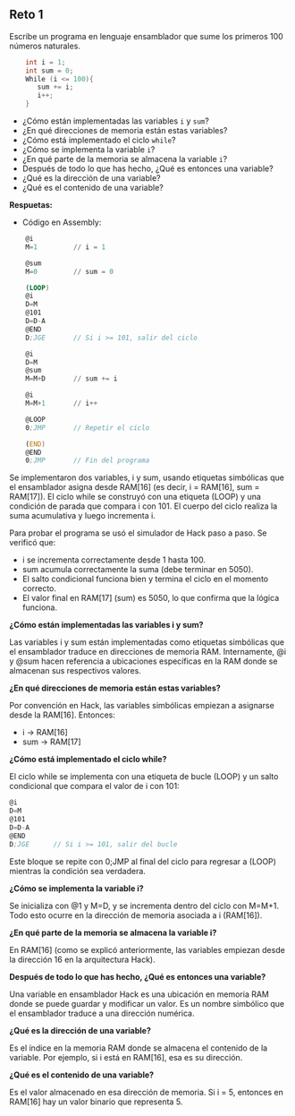 ## Reto 1

Escribe un programa en lenguaje ensamblador que sume los primeros 100 números naturales.
    
```cpp
    int i = 1;
    int sum = 0;
    While (i <= 100){
       sum += i;
       i++;
    }
```
    
- ¿Cómo están implementadas las variables `i` y `sum`?
- ¿En qué direcciones de memoria están estas variables?
- ¿Cómo está implementado el ciclo `while`?
- ¿Cómo se implementa la variable `i`?
- ¿En qué parte de la memoria se almacena la variable `i`?
- Después de todo lo que has hecho, ¿Qué es entonces una variable?
- ¿Qué es la dirección de una variable?
- ¿Qué es el contenido de una variable?

**Respuetas:**

- Código en Assembly:

```asm
    @i
    M=1         // i = 1

    @sum
    M=0         // sum = 0

    (LOOP)
    @i
    D=M
    @101
    D=D-A
    @END
    D;JGE       // Si i >= 101, salir del ciclo

    @i
    D=M
    @sum
    M=M+D       // sum += i

    @i
    M=M+1       // i++

    @LOOP
    0;JMP       // Repetir el ciclo

    (END)
    @END
    0;JMP       // Fin del programa
```

Se implementaron dos variables, i y sum, usando etiquetas simbólicas que el ensamblador asigna desde RAM[16] (es decir, i = RAM[16], sum = RAM[17]). El ciclo while se construyó con una etiqueta (LOOP) y una condición de parada que compara i con 101. El cuerpo del ciclo realiza la suma acumulativa y luego incrementa i.

Para probar el programa se usó el simulador de Hack paso a paso. Se verificó que:

+ i se incrementa correctamente desde 1 hasta 100.
+	sum acumula correctamente la suma (debe terminar en 5050).
+	El salto condicional funciona bien y termina el ciclo en el momento correcto.
+	El valor final en RAM[17] (sum) es 5050, lo que confirma que la lógica funciona.

**¿Cómo están implementadas las variables i y sum?**

Las variables i y sum están implementadas como etiquetas simbólicas que el ensamblador traduce en direcciones de memoria RAM. Internamente, @i y @sum hacen referencia a ubicaciones específicas en la RAM donde se almacenan sus respectivos valores.

**¿En qué direcciones de memoria están estas variables?**

Por convención en Hack, las variables simbólicas empiezan a asignarse desde la RAM[16].
Entonces:
*	i → RAM[16]
*	sum → RAM[17]

**¿Cómo está implementado el ciclo while?**

El ciclo while se implementa con una etiqueta de bucle (LOOP) y un salto condicional que compara el valor de i con 101:
    
```asm
@i
D=M
@101
D=D-A
@END
D;JGE      // Si i >= 101, salir del bucle
```

Este bloque se repite con 0;JMP al final del ciclo para regresar a (LOOP) mientras la condición sea verdadera.

**¿Cómo se implementa la variable i?**

Se inicializa con @1 y M=D, y se incrementa dentro del ciclo con M=M+1. Todo esto ocurre en la dirección de memoria asociada a i (RAM[16]).

**¿En qué parte de la memoria se almacena la variable i?**

En RAM[16] (como se explicó anteriormente, las variables empiezan desde la dirección 16 en la arquitectura Hack).

**Después de todo lo que has hecho, ¿Qué es entonces una variable?**

Una variable en ensamblador Hack es una ubicación en memoria RAM donde se puede guardar y modificar un valor. Es un nombre simbólico que el ensamblador traduce a una dirección numérica.

**¿Qué es la dirección de una variable?**

Es el índice en la memoria RAM donde se almacena el contenido de la variable. Por ejemplo, si i está en RAM[16], esa es su dirección.

**¿Qué es el contenido de una variable?**

Es el valor almacenado en esa dirección de memoria. Si i = 5, entonces en RAM[16] hay un valor binario que representa 5.
